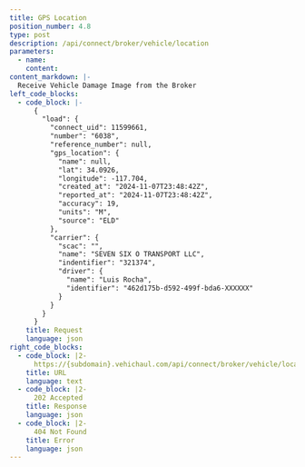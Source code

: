 ```yaml
---
title: GPS Location
position_number: 4.8
type: post
description: /api/connect/broker/vehicle/location
parameters:
  - name: 
    content: 
content_markdown: |-
  Receive Vehicle Damage Image from the Broker
left_code_blocks:
  - code_block: |-
      {
        "load": {
          "connect_uid": 11599661,
          "number": "6038",
          "reference_number": null,
          "gps_location": {
            "name": null,
            "lat": 34.0926,
            "longitude": -117.704,
            "created_at": "2024-11-07T23:48:42Z",
            "reported_at": "2024-11-07T23:48:42Z",
            "accuracy": 19,
            "units": "M",
            "source": "ELD"
          },
          "carrier": {
            "scac": "",
            "name": "SEVEN SIX O TRANSPORT LLC",
            "indentifier": "321374",
            "driver": {
              "name": "Luis Rocha",
              "identifier": "462d175b-d592-499f-bda6-XXXXXX"
            }
          }
        }
      }
    title: Request
    language: json
right_code_blocks:
  - code_block: |2-
      https://{subdomain}.vehichaul.com/api/connect/broker/vehicle/location
    title: URL
    language: text
  - code_block: |2-
      202 Accepted
    title: Response
    language: json
  - code_block: |2-
      404 Not Found
    title: Error
    language: json
---
```

